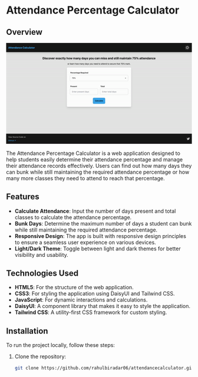 # Attendance Percentage Calculator

## Overview

![Attendance Demo](.readme_assets/ScreenRecording2024-10-02at5.53.06PM-ezgif.com-video-to-gif-converter.gif)

The Attendance Percentage Calculator is a web application designed to help students easily determine their attendance percentage and manage their attendance records effectively. Users can find out how many days they can bunk while still maintaining the required attendance percentage or how many more classes they need to attend to reach that percentage.

## Features

- **Calculate Attendance**: Input the number of days present and total classes to calculate the attendance percentage.
- **Bunk Days**: Determine the maximum number of days a student can bunk while still maintaining the required attendance percentage.
- **Responsive Design**: The app is built with responsive design principles to ensure a seamless user experience on various devices.
- **Light/Dark Theme**: Toggle between light and dark themes for better visibility and usability.

## Technologies Used

- **HTML5**: For the structure of the web application.
- **CSS3**: For styling the application using DaisyUI and Tailwind CSS.
- **JavaScript**: For dynamic interactions and calculations.
- **DaisyUI**: A component library that makes it easy to style the application.
- **Tailwind CSS**: A utility-first CSS framework for custom styling.

## Installation

To run the project locally, follow these steps:

1. Clone the repository:
   ```bash
   git clone https://github.com/rahulbiradar06/attendancecalculator.git

   
